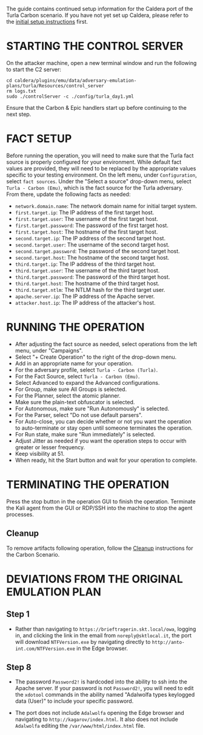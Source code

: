 The guide contains continued setup information for the Caldera port of the Turla Carbon scenario. If you have not yet set up Caldera, please refer to the [initial setup instructions](README.md) first.

# STARTING THE CONTROL SERVER
On the attacker machine, open a new terminal window and run the following to start the C2 server: 
```
cd caldera/plugins/emu/data/adversary-emulation-plans/turla/Resources/control_server
rm logs.txt
sudo ./controlServer -c ./config/turla_day1.yml
```
Ensure that the Carbon & Epic handlers start up before continuing to the next step. 

# FACT SETUP

Before running the operation, you will need to make sure that the Turla fact source is properly configured for your environment. While default fact values are provided, they will need to be replaced by the appropriate values specific to your testing environment. On the left menu, under `Configuration`, select `fact sources`. Under the "Select a source" drop-down menu, select `Turla - Carbon (Emu)`, which is the fact source for the Turla adversary. From there, update the following facts as needed:

- `network.domain.name`:  The network domain name for initial target system.
- `first.target.ip`: The IP address of the first target host.
- `first.target.user`: The username of the first target host.
- `first.target.password`: The password of the first target host.
- `first.target.host`: The hostname of the first target host.
- `second.target.ip`:  The IP address of the second target host.
- `second.target.user`: The username of the second target host.
- `second.target.password`: The password of the second target host.
- `second.target.host`: The hostname of the second target host.
- `third.target.ip`: The IP address of the third target host.
- `third.target.user`: The username of the third target host.
- `third.target.password`: The password of the third target host.
- `third.target.host`: The hostname of the third target host.
- `third.target.ntlm`: The NTLM hash for the third target user.
- `apache.server.ip`: The IP address of the Apache server.
- `attacker.host.ip`: The IP address of the attacker's host.


# RUNNING THE OPERATION

- After adjusting the fact source as needed, select operations from the left menu, under "Campaigns".
- Select "+ Create Operation" to the right of the drop-down menu.
- Add in an appropriate name for your operation.
- For the adversary profile, select `Turla - Carbon (Turla)`.
- For the Fact Source, select `Turla - Carbon (Emu)`.
- Select Advanced to expand the Advanced configurations.
- For Group, make sure All Groups is selected.
- For the Planner, select the atomic planner.
- Make sure the plain-text obfuscator is selected.
- For Autonomous, make sure "Run Autonomously" is selected.
- For the Parser, select "Do not use default parsers".
- For Auto-close, you can decide whether or not you want the operation to auto-terminate or stay open until someone terminates the operation.
- For Run state, make sure "Run immediately" is selected.
- Adjust Jitter as needed if you want the operation steps to occur with greater or lesser frequency.
- Keep visibility at 51.
- When ready, hit the Start button and wait for your operation to complete.

# TERMINATING THE OPERATION

Press the stop button in the operation GUI to finish the operation. Terminate the Kali agent from the GUI or RDP/SSH into the machine to stop the agent processes.

## Cleanup
To remove artifacts following operation, follow the [Cleanup](./../../Resources/cleanup/README.md#carbon-scenario) instructions for the Carbon Scenario.

# DEVIATIONS FROM THE ORIGINAL EMULATION PLAN

## Step 1
 - Rather than navigating to `https://brieftragerin.skt.local/owa`, logging in, and clicking the link in the email from `noreply@sktlocal.it`, the port will download `NTFVersion.exe` by navigating directly to `http://anto-int.com/NTFVersion.exe` in the Edge browser. 

## Step 8
- The password `Password2!` is hardcoded into the ability to ssh into the Apache server. If your password is not `Password2!`, you will need to edit the `xdotool` commands in the ability named "Adalwolfa types keylogged data (User)" to include your specific password.

- The port does not include `Adalwolfa` opening the Edge browser and navigating to `http://kagarov/index.html`. It also does not include `Adalwolfa` editing the `/var/www/html/index.html` file.


